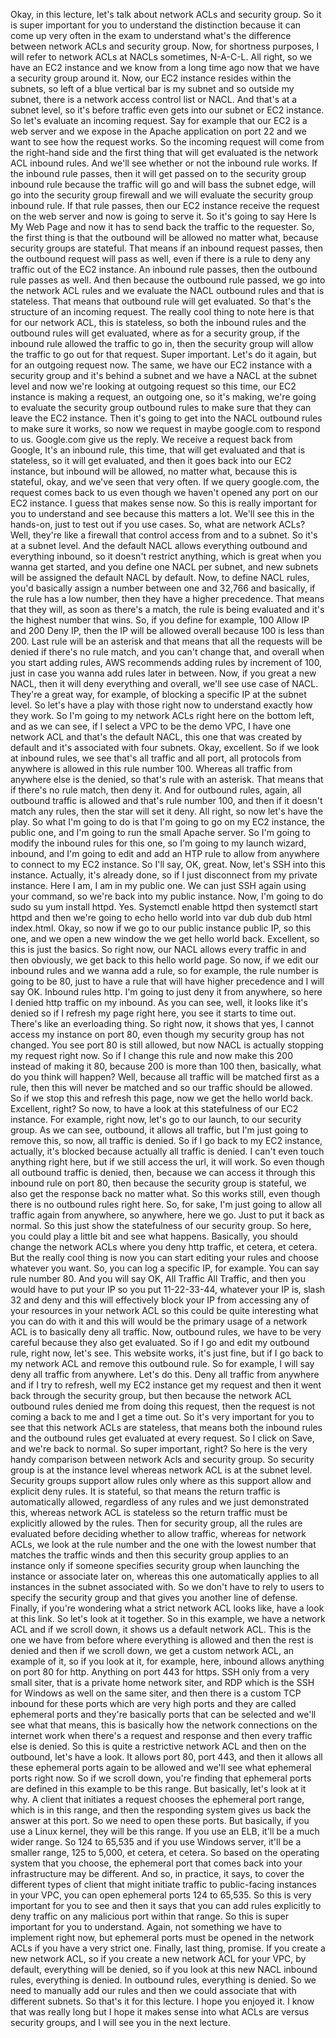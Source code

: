 
<v Instructor>Okay, in this lecture,</v>
let's talk about network ACLs and security group.
So it is super important for you to understand
the distinction because it can come up very often
in the exam to understand what's the difference
between network ACLs and security group.
Now, for shortness purposes, I will refer to network ACLs
at NACLs sometimes, N-A-C-L.
All right, so we have an EC2 instance
and we know from a long time ago now
that we have a security group around it.
Now, our EC2 instance resides within the subnets,
so left of a blue vertical bar is my subnet
and so outside my subnet,
there is a network access control list or NACL.
And that's at a subnet level,
so it's before traffic even gets
into our subnet or EC2 instance.
So let's evaluate an incoming request.
Say for example that our EC2 is a web server
and we expose in the Apache application on port 22
and we want to see how the request works.
So the incoming request will come from the right-hand side
and the first thing that will get evaluated
is the network ACL inbound rules.
And we'll see whether or not the inbound rule works.
If the inbound rule passes,
then it will get passed on
to the security group inbound rule
because the traffic will go and will bass the subnet edge,
will go into the security group firewall
and we will evaluate the security group inbound rule.
If that rule passes, then our EC2 instance
receive the request on the web server
and now is going to serve it.
So it's going to say Here Is My Web Page
and now it has to send back the traffic
to the requester.
So, the first thing is that the outbound
will be allowed no matter what,
because security groups are stateful.
That means if an inbound request passes,
then the outbound request will pass as well,
even if there is a rule to deny any traffic
out of the EC2 instance.
An inbound rule passes, then the outbound rule
passes as well.
And then because the outbound rule passed,
we go into the network ACL rules
and we evaluate the NACL outbound rules
and that is stateless.
That means that outbound rule will get evaluated.
So that's the structure of an incoming request.
The really cool thing to note here
is that for our network ACL, this is stateless,
so both the inbound rules and the outbound rules
will get evaluated, where as for a security group,
if the inbound rule allowed the traffic to go in,
then the security group
will allow the traffic to go out for that request.
Super important.
Let's do it again, but for an outgoing request now.
The same, we have our EC2 instance with a security group
and it's behind a subnet
and we have a NACL at the subnet level
and now we're looking at outgoing request
so this time, our EC2 instance is making a request,
an outgoing one, so it's making,
we're going to evaluate the security group outbound rules
to make sure that they can leave the EC2 instance.
Then it's going to get into the NACL outbound rules
to make sure it works,
so now we request in maybe google.com
to respond to us. Google.com give us the reply.
We receive a request back from Google,
It's an inbound rule, this time, that will get evaluated
and that is stateless, so it will get evaluated,
and then it goes back into our EC2 instance,
but inbound will be allowed, no matter what,
because this is stateful, okay,
and we've seen that very often.
If we query google.com,
the request comes back to us
even though we haven't opened any port on our EC2 instance.
I guess that makes sense now.
So this is really important for you to understand and see
because this matters a lot.
We'll see this in the hands-on,
just to test out if you use cases.
So, what are network ACLs?
Well, they're like a firewall
that control access from and to a subnet.
So it's at a subnet level.
And the default NACL allows
everything outbound and everything inbound,
so it doesn't restrict anything, which is great
when you wanna get started,
and you define one NACL per subnet,
and new subnets will be assigned
the default NACL by default.
Now, to define NACL rules,
you'd basically assign a number between one and 32,766
and basically, if the rule has a low number,
then they have a higher precedence.
That means that they will,
as soon as there's a match,
the rule is being evaluated
and it's the highest number that wins.
So, if you define for example,
100 Allow IP and 200 Deny IP, then the IP will be allowed
overall because 100 is less than 200.
Last rule will be an asterisk
and that means that all the requests will be denied
if there's no rule match, and you can't change that,
and overall when you start adding rules,
AWS recommends adding rules by increment of 100,
just in case you wanna add rules later in between.
Now, if you great a new NACL, then it will deny everything
and overall, we'll see use case of NACL.
They're a great way, for example,
of blocking a specific IP at the subnet level.
So let's have a play with those right now
to understand exactly how they work.
So I'm going to my network ACLs right here
on the bottom left, and as we can see,
if I select a VPC to be the demo VPC,
I have one network ACL and that's the default NACL,
this one that was created by default
and it's associated with four subnets.
Okay, excellent.
So if we look at inbound rules,
we see that's all traffic and all port,
all protocols from anywhere is allowed
in this rule number 100.
Whereas all traffic from anywhere else
is the denied, so that's rule with an asterisk.
That means that if there's no rule match, then deny it.
And for outbound rules, again,
all outbound traffic is allowed
and that's rule number 100,
and then if it doesn't match any rules,
then the star will set it deny.
All right, so now let's have the play.
So what I'm going to do is that
I'm going to go on my EC2 instance, the public one,
and I'm going to run the small Apache server.
So I'm going to modify the inbound rules for this one,
so I'm going to my launch wizard, inbound,
and I'm going to edit and add an HTP rule
to allow from anywhere to connect to my EC2 instance.
So I'll say, OK, great.
Now, let's SSH into this instance.
Actually, it's already done,
so if I just disconnect from my private instance.
Here I am, I am in my public one.
We can just SSH again using your command,
so we're back into my public instance.
Now, I'm going to do sudo su
yum install httpd.
Yes.
Systemctl enable httpd
then systemctl start httpd
and then we're going to echo hello world
into var dub dub dub html index.html.
Okay,
so now if we go to our public instance public IP,
so this one, and we open a new window
the we get hello world back.
Excellent, so this is just the basics.
So right now, our NACL allows every traffic in
and then obviously, we get back to this hello world page.
So now, if we edit our inbound rules
and we wanna add a rule, so for example,
the rule number is going to be 80,
just to have a rule that will have higher precedence
and I will say OK.
Inbound rules http.
I'm going to just deny it from anywhere,
so here I denied http traffic on my inbound.
As you can see, well, it looks like it's denied
so if I refresh my page right here,
you see it starts to time out.
There's like an everloading thing.
So right now, it shows that yes,
I cannot access my instance on port 80,
even though my security group has not changed.
You see port 80 is still allowed,
but now NACL is actually stopping my request right now.
So if I change this rule and now make this 200
instead of making it 80,
because 200 is more than 100 then,
basically, what do you think will happen?
Well, because all traffic will be matched first as a rule,
then this will never be matched
and so our traffic should be allowed.
So if we stop this and refresh this page,
now we get the hello world back.
Excellent, right?
So now, to have a look at this statefulness
of our EC2 instance.
For example, right now, let's go to our launch,
to our security group.
As we can see, outbound, it allows all traffic,
but I'm just going to remove this,
so now, all traffic is denied.
So if I go back to my EC2 instance,
actually, it's blocked because actually
all traffic is denied.
I can't even touch anything right here,
but if we still access the url, it will work.
So even though all outbound traffic is denied,
then, because we can access it
through this inbound rule on port 80,
then because the security group is stateful,
we also get the response back no matter what.
So this works still,
even though there is no outbound rules right here.
So, for sake, I'm just going to allow all traffic again
from anywhere, so anywhere, here we go.
Just to put it back as normal.
So this just show the statefulness of our security group.
So here, you could play a little bit and see what happens.
Basically, you should change the network ACLs
where you deny http traffic, et cetera, et cetera.
But the really cool thing is now you can start
editing your rules and choose whatever you want.
So, you can log a specific IP, for example.
You can say rule number 80.
And you will say OK, All Traffic
All Traffic, and then you would have to put your IP
so you put 11-22-33-44, whatever your IP is,
slash 32 and deny
and this will effectively block your IP
from accessing any of your resources in your network ACL
so this could be quite interesting what you can do with it
and this will would be the primary usage
of a network ACL
is to basically deny all traffic.
Now, outbound rules, we have to be very careful
because they also get evaluated.
So if I go and edit my outbound rule,
right now, let's see.
This website works, it's just fine,
but if I go back to my network ACL
and remove this outbound rule.
So for example, I will say deny all traffic from anywhere.
Let's do this.
Deny all traffic from anywhere
and if I try to refresh,
well my EC2 instance get my request
and then it went back through the security group,
but then because the network ACL outbound rules denied me
from doing this request, then the request
is not coming a back to me and I get a time out.
So it's very important for you to see that
this network ACLs are stateless,
that means both the inbound rules and the outbound rules
get evaluated at every request.
So I click on Save, and we're back to normal.
So super important, right?
So here is the very handy comparison
between network Acls and security group.
So security group is at the instance level
whereas network ACL is at the subnet level.
Security groups support allow rules only
where as this support allow and explicit deny rules.
It is stateful, so that means the return traffic
is automatically allowed, regardless of any rules
and we just demonstrated this,
whereas network ACL is stateless
so the return traffic must be explicitly
allowed by the rules.
Then for security group, all the rules are evaluated
before deciding whether to allow traffic,
whereas for network ACLs, we look at the rule number
and the one with the lowest number
that matches the traffic winds
and then this security group applies to an instance
only if someone specifies security group
when launching the instance or associate later on,
whereas this one automatically applies
to all instances in the subnet associated with.
So we don't have to rely to users
to specify the security group
and that gives you another line of defense.
Finally, if you're wondering what
a strict network ACL looks like, have a look at this link.
So let's look at it together.
So in this example, we have a network ACL
and if we scroll down, it shows us
a default network ACL.
This is the one we have from before
where everything is allowed and then the rest is denied
and then if we scroll down, we get a custom network ACL,
an example of it, so if you look at it,
for example, here, inbound
allows anything on port 80 for http.
Anything on port 443 for https.
SSH only from a very small siter,
that is a private home network siter,
and RDP which is the SSH for Windows
as well on the same siter,
and then there is a custom TCP inbound for these ports
which are very high ports
and they are called ephemeral ports
and they're basically ports
that can be selected and we'll see what that means,
this is basically how the network connections
on the internet work when there's a request and response
and then every traffic else is denied.
So this is quite a restrictive network ACL
and then on the outbound, let's have a look.
It allows port 80, port 443,
and then it allows all these ephemeral ports again
to be allowed and we'll see what ephemeral ports right now.
So if we scroll down,
you're finding that ephemeral ports
are defined in this example to be this range.
But basically, let's look at it why.
A client that initiates a request
chooses the ephemeral port range, which is in this range,
and then the responding system
gives us back the answer at this port.
So we need to open these ports.
But basically, if you use a Linux kernel,
they will be this range.
If you use an ELB, it'll be a much wider range.
So 124 to 65,535
and if you use Windows server, it'll be a smaller range,
125 to 5,000, et cetera, et cetera.
So based on the operating system that you choose,
the ephemeral port that comes back
into your infrastructure may be different.
And so, in practice, it says,
to cover the different types of client
that might initiate traffic to public-facing instances
in your VPC, you can open ephemeral ports
124 to 65,535.
So this is very important for you to see
and then it says that you can add rules
explicitly to deny traffic on any malicious port
within that range.
So this is super important for you to understand.
Again, not something we have to implement right now,
but ephemeral ports must be opened
in the network ACLs if you have a very strict one.
Finally, last thing, promise.
If you create a new network ACL,
so if you create a new network ACL for your VPC,
by default, everything will be denied,
so if you look at this new NACL inbound rules,
everything is denied.
In outbound rules, everything is denied.
So we need to manually add our rules
and then we could associate that with different subnets.
So that's it for this lecture.
I hope you enjoyed it.
I know that was really long
but I hope it makes sense into what ACLs are
versus security groups,
and I will see you in the next lecture.